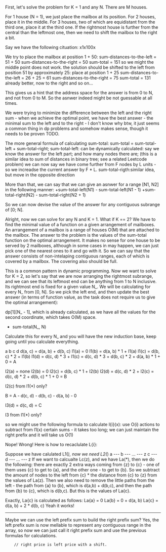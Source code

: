 First, let's solve the problem for K = 1 and any N.
There are M houses.

For 1 house (N = 1), we just place the mailbox at its position.
For 2 houses, place it in the middle.
For 3 houses, two of which are equidistant from the third one, place it at
the third one. If the rightmost house is further from the central than the
leftmost one, then we need to shift the mailbox to the right a bit.

Say we have the following cituation:
x1x100x

We try to place the mailbox at position 1 + 50:
sum-distances-to-the-left = 51 + 50
sum-distances-to-the-right = 50
sum-total = 151
so we might the middle point does not work.
the solution should be shifted to the left from position 51 by
approximately 25:
place at position 1 + 25
sum-distances-to-the-left = 26 + 25 = 61
sum-distances-to-the-right = 75
sum-total = 131
already better, now to the right and so on...

This gives us a hint that the address space for the answer is from
0 to N, and not from 0 to M. So the asnwer indeed might be not guessable
at all times.

We were trying to minimize the difference between the left and the right
sum - when we achieve the optimal point, we have the best answer - the
minimal sum to the left and to the right - I don't know why btw, it just
seems a common thing in dp problems and somehow makes sense, though it
needs to be proven TODO.

The more general formula of calculating sum-total:
sum-total = sum-total-left + sum-total-right;
sum-total-left: can be dynamically calculated:
		say we know the answer for the left part;
		and how many nodes there are;
		(this is a similar idea to sum of distances in binary
		tree; see a related Leetcode problem)
		we can now say we have come further from F nodes by
		L units - so we increadse the current answer by
		F * L.
sum-total-rigth:similar idea, but move in the opposite direction

More than that, we can say that we can give an asnwer for a range
[N1, N2] in the following manner:
+sum-total-left(N1) - sum-total-left(N1 - 1)
+sum-total-right(N2) - sum-total-right(N2 + 1)

So we can now devise the value of the answer for any contiguous subrange
of [0; N].

Alright, now we can solve for any N and K = 1. What if K == 2?
We have to find the minimal value of a function on a given arrangement of
mailboxes. An arrangement of a mailbox is a range of houses O(M) that
are attached to the mailbox. The answer to the problem is the values of
the sum-total function on the optimal arrangement. It makes no sense for
one house to be served by 2 mailboxes, although in some cases in may
happen, we can just pick one of the nearest ones to it and go with it.
So we can say that the answer consists of non-intelaping contiguous
ranges, each of which is covered by a mailbox. The covering also should be
full.

This is a common pattern in dynamic programming. Now we want to solve for
K = 2, so let's say that we are now arranging the rightmost subrange, and
we can see that its leftmost end can be anything from 1 to N inclusive.
Its rightmost end is fixed for a given value N_. We will be calculating
for every N_ from [0, N]. So we pick the left end, and then update the
best answer (in terms of function value, as the task does not require us
to give the optimal arrangement):

dp[1][N_ - 1], which is already calculated, as we have all the values for
the second coordinate, which takes O(M) space.
+ sum-total(N_, N)

Calculate this for every N_ and you will have the new induction base,
keep going until you calculate everything.

a b c d
d(a, c) = d(a, b) + d(b, c)
l1(a) = 0
l1(b) = d(a, b) * 1 + l1(a)
l1(c) = d(b, c) * 2 + l1(b)
l1(d) = d(c, d) * 3 + l1(c) = d(c, d) * 3 + d(b, c) * 2 + d(a, b) * 1 + 0
= A

l2(a) = none
l2(b) = 0
l2(c) = d(b, c) * 1 + l2(b)
l2(d) = d(c, d) * 2 + l2(c) = d(c, d) * 2 + d(b, c) * 1 + 0
= B

l2(c) from l1(*) only?

B = A - d(c, d) - d(b, c) - d(a, b) - 0

l3(d) = d(c, d)
= C

l3 from l1(*) only?

so we might use the following formula to calculate l{i}(x):
use O(i) actions to subtract from l1(x) certain sums - it takes too long;
we can just maintain the right prefix and it will take us O(1)

Nope! Wrong! Here is how to recaclulate L{i}:

Suppose we have calulated L1(*),
now we need L2(*)
a --- b --- ... --- z
c --- d --- ... --- z
If we want to calcualte Lc(z), and we have La(*), then we do the
following:
there are exactly 2 extra ways coming from {z} to {c} - one of them uses
{c} to get to {a}, and the other one - to get to {b}. So we subtract the
amount of nodes to the left from {c} * the distance from {c} to {z} from
the values of La(z). Then we also need to remove the little paths from the
left - the path from {a} to {b}, which is d(a,b) + d(b,c), and then the
path from {b} to {c}, which is d(b,c). But this is the values of
La{c}.

Exactly, La{c} is calculated as follows:
La{a} = 0
La{b} = 0 + d(a, b)
La{c} = d(a, b) + 2 * d(b, c)
Yeah it works!

-----------------
Maybe we can use the left prefix sum to build the right prefix sum?
Yes, the left prefix sum is now mellable to represent any contiguous range in the array, so now we can just call it right prefix sum and use the
previous formulas for calculations.

        // right price is left price with a shift.